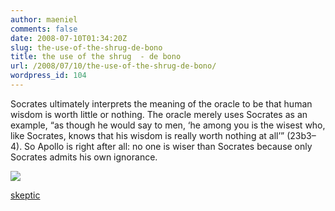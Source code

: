 ```yaml
---
author: maeniel
comments: false
date: 2008-07-10T01:34:20Z
slug: the-use-of-the-shrug-de-bono
title: the use of the shrug  - de bono
url: /2008/07/10/the-use-of-the-shrug-de-bono/
wordpress_id: 104
---
```


Socrates ultimately interprets the meaning of the oracle to be that human wisdom is worth little or nothing. The oracle merely uses Socrates as an example, “as though he would say to men, ‘he among you is the wisest who, like Socrates, knows that his wisdom is really worth nothing at all’” (23b3–4). So Apollo is right after all: no one is wiser than Socrates because only Socrates admits his own ignorance.

[![](https://maeniel.files.wordpress.com/2008/07/see_think.jpg)](https://maeniel.files.wordpress.com/2008/07/see_think.jpg)

[skeptic](http://www.skeptic.com/index.html)
